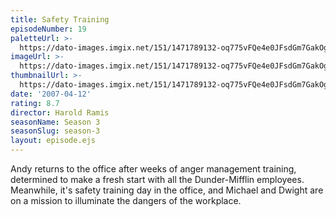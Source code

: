 ```yaml
---
title: Safety Training
episodeNumber: 19
paletteUrl: >-
  https://dato-images.imgix.net/151/1471789132-oq775vFQe4e0JFsdGm7GakOgJs0.jpg?auto=enhance&ch=DPR%2CWidth&palette=json
imageUrl: >-
  https://dato-images.imgix.net/151/1471789132-oq775vFQe4e0JFsdGm7GakOgJs0.jpg?auto=compress%2Cformat&ch=DPR%2CWidth&w=500
thumbnailUrl: >-
  https://dato-images.imgix.net/151/1471789132-oq775vFQe4e0JFsdGm7GakOgJs0.jpg?auto=enhance&ch=DPR%2CWidth&fit=crop&fm=jpg&h=280&w=500
date: '2007-04-12'
rating: 8.7
director: Harold Ramis
seasonName: Season 3
seasonSlug: season-3
layout: episode.ejs
---
```


Andy returns to the office after weeks of anger management training, determined to make a fresh start with all the Dunder-Mifflin employees. Meanwhile, it's safety training day in the office, and Michael and Dwight are on a mission to illuminate the dangers of the workplace.